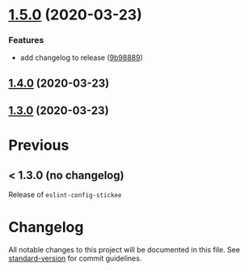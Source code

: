 # [1.5.0](https://github.com/stickeepaul/eslint-config-stickeepaul/compare/v1.4.1...v1.5.0) (2020-03-23)


### Features

* add changelog to release ([9b98889](https://github.com/stickeepaul/eslint-config-stickeepaul/commit/9b988895aa7906f556e3220354682357feeb08fe))

## [1.4.0](https://github.com/stickeepaul/eslint-config-stickeepaul/compare/v1.4.0...v1.3.1) (2020-03-23)

## [1.3.0](https://github.com/stickeepaul/eslint-config-stickeepaul/compare/v1.3.1...v1.3.0) (2020-03-23)

# Previous

## < 1.3.0  (no changelog)

Release of `eslint-config-stickee`

# Changelog

All notable changes to this project will be documented in this file. See [standard-version](https://github.com/conventional-changelog/standard-version) for commit guidelines.
